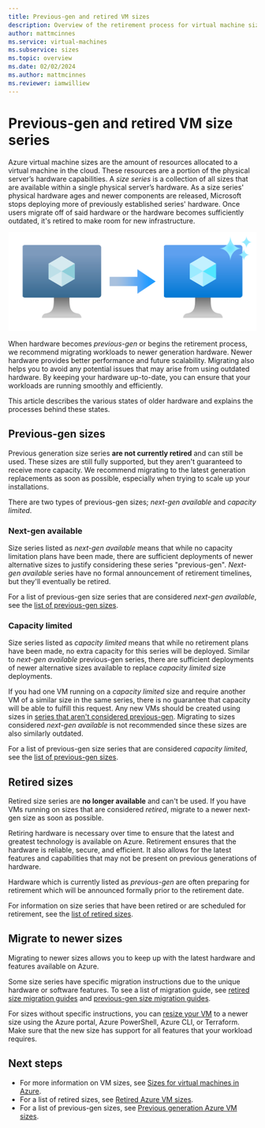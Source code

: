 ```yaml
---
title: Previous-gen and retired VM sizes
description: Overview of the retirement process for virtual machine size series and information on previous-gen sizes.
author: mattmcinnes
ms.service: virtual-machines
ms.subservice: sizes
ms.topic: overview
ms.date: 02/02/2024
ms.author: mattmcinnes
ms.reviewer: iamwilliew
---
```


# Previous-gen and retired VM size series

Azure virtual machine sizes are the amount of resources allocated to a virtual machine in the cloud. These resources are a portion of the physical server’s hardware capabilities. A *size series* is a collection of all sizes that are available within a single physical server’s hardware. As a size series' physical hardware ages and newer components are released, Microsoft stops deploying more of previously established series' hardware. Once users migrate off of said hardware or the hardware becomes sufficiently outdated, it's retired to make room for new infrastructure.

![A diagram showing a greyed out Azure VM icon with an arrow pointing to a new sparkling Azure VM icon.](./media/size-retirement-new-vm.png "Moving from old to new VM sizes")

When hardware becomes *previous-gen* or begins the retirement process, we recommend migrating workloads to newer generation hardware. Newer hardware provides better performance and future scalability. Migrating also helps you to avoid any potential issues that may arise from using outdated hardware. By keeping your hardware up-to-date, you can ensure that your workloads are running smoothly and efficiently.

This article describes the various states of older hardware and explains the processes behind these states.

## Previous-gen sizes

Previous generation size series **are not currently retired** and can still be used. These sizes are still fully supported, but they aren't guaranteed to receive more capacity. We recommend migrating to the latest generation replacements as soon as possible, especially when trying to scale up your installations.

There are two types of previous-gen sizes; *next-gen available* and *capacity limited*.

### Next-gen available

Size series listed as *next-gen available* means that while no capacity limitation plans have been made, there are sufficient deployments of newer alternative sizes to justify considering these series "previous-gen". *Next-gen available* series have no formal announcement of retirement timelines, but they'll eventually be retired.

For a list of previous-gen size series that are considered *next-gen available*, see the [list of previous-gen sizes](./previous-gen-sizes-list.md).

### Capacity limited

Size series listed as *capacity limited* means that while no retirement plans have been made, no extra capacity for this series will be deployed. Similar to *next-gen available* previous-gen series, there are sufficient deployments of newer alternative sizes available to replace *capacity limited* size deployments.

If you had one VM running on a *capacity limited* size and require another VM of a similar size in the same series, there is no guarantee that capacity will be able to fulfill this request. Any new VMs should be created using sizes in [series that aren't considered previous-gen](../sizes.md). Migrating to sizes considered *next-gen available* is not recommended since these sizes are also similarly outdated.

For a list of previous-gen size series that are considered *capacity limited*, see the [list of previous-gen sizes](./previous-gen-sizes-list.md). 

## Retired sizes

Retired size series are **no longer available** and can't be used. If you have VMs running on sizes that are considered *retired*, migrate to a newer next-gen size as soon as possible.

Retiring hardware is necessary over time to ensure that the latest and greatest technology is available on Azure. Retirement ensures that the hardware is reliable, secure, and efficient. It also allows for the latest features and capabilities that may not be present on previous generations of hardware.

Hardware which is currently listed as *previous-gen* are often preparing for retirement which will be announced formally prior to the retirement date.

For information on size series that have been retired or are scheduled for retirement, see the [list of retired sizes](./retired-sizes-list.md).

## Migrate to newer sizes

Migrating to newer sizes allows you to keep up with the latest hardware and features available on Azure.

Some size series have specific migration instructions due to the unique hardware or software features. To see a list of migration guide, see [retired size migration guides](./retired-sizes-list.md) and [previous-gen size migration guides](./previous-gen-sizes-list.md).

For sizes without specific instructions, you can [resize your VM](./resize-vm.md) to a newer size using the Azure portal, Azure PowerShell, Azure CLI, or Terraform. Make sure that the new size has support for all features that your workload requires.

## Next steps
- For more information on VM sizes, see [Sizes for virtual machines in Azure](../sizes.md).
- For a list of retired sizes, see [Retired Azure VM sizes](./retired-sizes-list.md).
- For a list of previous-gen sizes, see [Previous generation Azure VM sizes](./previous-gen-sizes-list.md).
